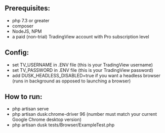 ## Prerequisites:
- php 7.3 or greater
- composer
- NodeJS, NPM
- a paid (non-trial) TradingView account with Pro subscription level

## Config:
- set TV_USERNAME in .ENV file (this is your TradingView username)
- set TV_PASSWORD in .ENV file (this is your TradingView password)
- add DUSK_HEADLESS_DISABLED=true if you want a headless browser (runs in background as opposed to launching a browser)

## How to run:
- php artisan serve
- php artisan dusk:chrome-driver 96 (number must match your current Google Chrome desktop version)
- php artisan dusk tests/Browser/ExampleTest.php